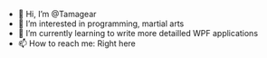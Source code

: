 - 👋 Hi, I’m @Tamagear
- 👀 I’m interested in programming, martial arts
- 🌱 I’m currently learning to write more detailled WPF applications
- 📫 How to reach me: Right here

<!---
Tamagear/Tamagear is a ✨ special ✨ repository because its `README.md` (this file) appears on your GitHub profile.
You can click the Preview link to take a look at your changes.
--->
